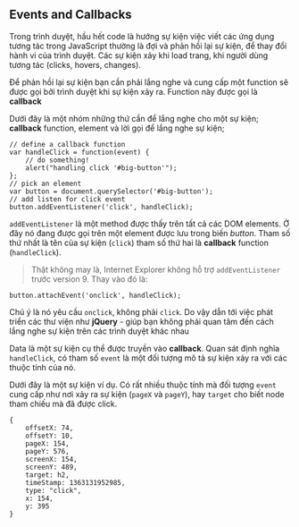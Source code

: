 ## Events and Callbacks

Trong trình duyệt, hầu hết code là hướng sự kiện việc viết các ứng dụng tương tác trong JavaScript thường là đợi và phản hồi lại sự kiện, để thay đổi hành vi của trình duyệt. Các sự kiện xảy khi load trang, khi người dùng tương tác (clicks, hovers, changes).

Để phản hồi lại sự kiện bạn cần phải lắng nghe và cung cấp một function sẽ được gọi bởi trình duyệt khi sự kiện xảy ra. Function này được gọi là **callback**

Dưới đây là một nhóm những thứ cần để lắng nghe cho một sự kiện; **callback** function, element và lời gọi để lắng nghe sự kiện;
```
// define a callback function
var handleClick = function(event) {
    // do something!
    alert("handling click '#big-button'");
};
// pick an element
var button = document.querySelector('#big-button');
// add listen for click event
button.addEventListener('click', handleClick);
```

```addEventListener``` là một method được thấy trên tất cả các DOM elements. Ở đây nó đang được gọi trên một element được lưu trong biến *button*. Tham số thứ nhất là tên của sự kiện (```click```) tham số thứ hai là **callback** function (```handleClick```).

>Thật không may là, Internet Explorer không hỗ trợ ```addEventListener``` trước version 9. Thay vào đó là:
```
button.attachEvent('onclick', handleClick);
```
Chú ý là nó yêu cầu ```onclick```, không phải ```click```. Do vậy dẫn tới việc phát triển các thư viện như **jQuery** - giúp bạn không phải quan tâm đến cách lắng nghe sự kiện trên các trình duyệt khác nhau

Data là một sự kiện cụ thể được truyền vào **callback**. Quan sát định nghĩa ```handleClick```, có tham số ```event``` là một đối tượng mô tả sự kiện xảy ra với các thuộc tính của nó.

Dưới đây là một sự kiện ví dụ. Có rất nhiều thuộc tính mà đối tượng ```event``` cung cấp như nơi xảy ra sự kiện (```pageX``` và ```pageY```), hay ```target``` cho biết node tham chiếu mà đã được click.
```
{
    offsetX: 74,
    offsetY: 10,
    pageX: 154,
    pageY: 576,
    screenX: 154,
    screenY: 489,
    target: h2,
    timeStamp: 1363131952985,
    type: "click",
    x: 154,
    y: 395
}
```
